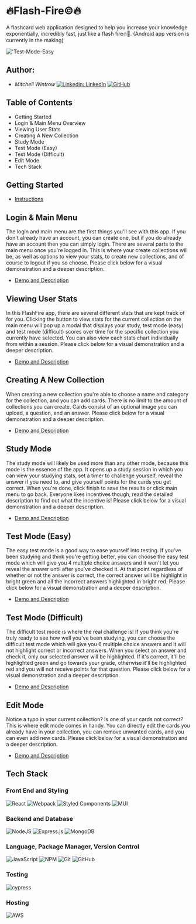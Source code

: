 # 🔥Flash-Fire©🔥
A flashcard web application designed to help you increase your knowledge exponentially, incredibly fast, just like a flash fire🔥🤯.
(Android app version is currently in the making)

!['Test-Mode-Easy](/Documentation/FlashFire-easy.gif)

## Author:
- *Mitchell Wintrow* [![Linkedin: LinkedIn](https://img.shields.io/badge/linkedin-%230077B5.svg?style=for-the-badge&logo=linkedin&logoColor=white&link=https://www.linkedin.com/in/kevinzhugao/)](https://www.linkedin.com/in/mitchell-wintrow-87b180216/) [![GitHub](https://img.shields.io/badge/github-%23121011.svg?style=for-the-badge&logo=github&logoColor=white&link=https://github.com/Daniel-Ghaly)](https://github.com/mrrobotisreal)

## Table of Contents
- Getting Started
- Login & Main Menu Overview
- Viewing User Stats
- Creating A New Collection
- Study Mode
- Test Mode (Easy)
- Test Mode (Difficult)
- Edit Mode
- Tech Stack

## Getting Started
- [Instructions](https://github.com/mrrobotisreal/FlashFire-Web/blob/main/Documentation/GETTING_STARTED.md)

## Login & Main Menu
The login and main menu are the first things you'll see with this app. If you don't already have an account, you can create one, but if you do already have an account then you can simply login. There are several parts to the main menu once you're logged in. This is where your create collections will be, as well as options to view your stats, to create new collections, and of course to logout if you so choose. Please click below for a visual demonstration and a deeper description.
- [Demo and Description](https://github.com/mrrobotisreal/FlashFire-Web/blob/main/Documentation/LOGIN_AND_MAIN_MENU.md)

## Viewing User Stats
In this FlashFire app, there are several different stats that are kept track of for you. Clicking the button to view stats for the current collection on the main menu will pop up a modal that displays your study, test mode (easy) and test mode (difficult) scores over time for the specific collection you currently have selected. You can also view each stats chart individually from within a session. Please click below for a visual demonstration and a deeper description.
- [Demo and Description](https://github.com/mrrobotisreal/FlashFire-Web/blob/main/Documentation/VIEWING_USER_STATS.md)

## Creating A New Collection
When creating a new collection you're able to choose a name and category for the collection, and you can add cards. There is no limit to the amount of collections you can create. Cards consist of an optional image you can upload, a question, and an answer. Please click below for a visual demonstration and a deeper description.
- [Demo and Description](https://github.com/mrrobotisreal/FlashFire-Web/blob/main/Documentation/CREATING_A_NEW_COLLECTION.md)

## Study Mode
The study mode will likely be used more than any other mode, because this mode is the essence of the app. It opens up a study session in which you can view your studying stats, set a timer to challenge yourself, reveal the answer if you need to, and give yourself points for the cards you get correct. When you're done, click finish to save the results or click main menu to go back. Everyone likes incentives though, read the detailed description to find out what the incentive is! Please click below for a visual demonstration and a deeper description.
- [Demo and Description](https://github.com/mrrobotisreal/FlashFire-Web/blob/main/Documentation/STUDY_MODE.md)

## Test Mode (Easy)
The easy test mode is a good way to ease yourself into testing. If you've been studying and think you're getting better, you can choose the easy test mode which will give you 4 multiple choice answers and it won't let you reveal the answer until after you've checked it. At that point regardless of whether or not the answer is correct, the correct answer will be highlight in bright green and all the incorrect answers highlighted in bright red. Please click below for a visual demonstration and a deeper description.
- [Demo and Description](https://github.com/mrrobotisreal/FlashFire-Web/blob/main/Documentation/TEST_MODE_EASY.md)

## Test Mode (Difficult)
The difficult test mode is where the real challenge is! If you think you're truly ready to see how well you've been studying, you can choose the difficult test mode which will give you 6 multiple choice answers and it will not highlight correct or incorrect answers. When you select an answer and check it, only our selected answer will be highlighted. If it's correct, it'll be highlighted green and go towards your grade, otherwise it'll be highlighted red and you will not receive points for that question. Please click below for a visual demonstration and a deeper description.
- [Demo and Description](https://github.com/mrrobotisreal/FlashFire-Web/blob/main/Documentation/TEST_MODE_DIFFICULT.md)

## Edit Mode
Notice a typo in your current collection? Is one of your cards not correct? This is where edit mode comes in handy. You can directly edit the cards you already have in your collection, you can remove unwanted cards, and you can even add new cards. Please click below for a visual demonstration and a deeper description.
- [Demo and Description](https://github.com/mrrobotisreal/FlashFire-Web/blob/main/Documentation/EDIT_MODE.md)

## Tech Stack

### Front End and Styling
![React](https://img.shields.io/badge/react-%2320232a.svg?style=for-the-badge&logo=react&logoColor=%2361DAFB)
![Webpack](https://img.shields.io/badge/webpack-%238DD6F9.svg?style=for-the-badge&logo=webpack&logoColor=black)
![Styled Components](https://img.shields.io/badge/styled--components-DB7093?style=for-the-badge&logo=styled-components&logoColor=white)
![MUI](https://img.shields.io/badge/MUI-%230081CB.svg?style=for-the-badge&logo=mui&logoColor=white)

### Backend and Database
![NodeJS](https://img.shields.io/badge/node.js-6DA55F?style=for-the-badge&logo=node.js&logoColor=white)
![Express.js](https://img.shields.io/badge/express.js-%23404d59.svg?style=for-the-badge&logo=express&logoColor=%2361DAFB)
![MongoDB](https://img.shields.io/badge/MongoDB-%234ea94b.svg?style=for-the-badge&logo=mongodb&logoColor=white)

### Language, Package Manager, Version Control
![JavaScript](https://img.shields.io/badge/javascript-%23323330.svg?style=for-the-badge&logo=javascript&logoColor=%23F7DF1E)
![NPM](https://img.shields.io/badge/NPM-%23000000.svg?style=for-the-badge&logo=npm&logoColor=white)
![Git](https://img.shields.io/badge/git-%23F05033.svg?style=for-the-badge&logo=git&logoColor=white)
![GitHub](https://img.shields.io/badge/github-%23121011.svg?style=for-the-badge&logo=github&logoColor=white)

### Testing
![cypress](https://img.shields.io/badge/-cypress-%23E5E5E5?style=for-the-badge&logo=cypress&logoColor=058a5e)

### Hosting
![AWS](https://img.shields.io/badge/AWS-%23FF9900.svg?style=for-the-badge&logo=amazon-aws&logoColor=white)

